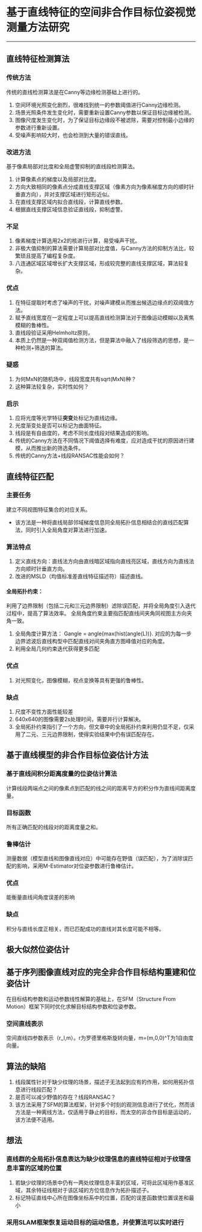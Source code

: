 
# 基于直线特征的空间非合作目标位姿视觉测量方法研究 
-------------
## 直线特征检测算法 
### 传统方法
传统的直线检测算法是在Canny等边缘检测基础上进行的。
1. 空间环境光照变化剧烈，很难找到统一的参数阈值进行Canny边缘检测。
2. 场景光照条件发生变化时，需要重新设置Canny参数以保证目标边缘被检测。
3. 图像尺度发生变化时，为了保证目标边缘段不被滤除，需要对控制最小边缘的参数进行重新设置。
4. 受噪声影响较大时，也会检测到大量的错误直线。 

### 改进方法
基于像素局部对比度和全局虚警抑制的直线段检测算法。
1. 计算像素点的梯度以及局部对比度。
2. 方向大致相同的像素点分成直线支撑区域（像素方向为像素梯度方向的顺时针垂直方向），并对支撑区域进行矩形近似。
3. 在直线支撑区域内拟合直线段，计算直线参数。
4. 根据直线支撑区域信息验证直线段，抑制虚警。

### 不足
1. 像素梯度计算选用2x2的核进行计算，易受噪声干扰。
2. 非极大值抑制的算法需要计算局部对比度值，与Canny方法的抑制方法比，较繁琐且提高了编程复杂度。
3. 八连通区域区域增长扩大支撑区域，形成较完整的直线支撑区域，算法较复杂。


### 优点
1. 在特征提取时考虑了噪声的干扰，对噪声建模从而推出候选边缘点的双阈值方法。
2. 赋予直线宽度在一定程度上可以提高直线检测算法对于图像运动模糊以及离焦模糊的鲁棒性。
3. 直线段验证采用Helmholtz原则，
4. 本质上仍然是一种双阈值检测方法，但是算法中融入了线段筛选的思想，是一种检测+筛选的算法。

### 疑惑
1. 为何MxN的随机场中，线段宽度共有sqrt(MxN)种？
2. 这种算法较复杂，实时性如何？

### 启示
1. 应将光度等光学特征**突变**处标记为直线边缘。
2. 光度渐变处是否可以标记为曲面特征。
3. 线段是有自由度的，考虑不同长度线段对结果造成的影响。
4. 传统的Canny方法在不同情况下阈值选择有难度，应对造成干扰的原因进行建模，从而推出新的筛选条件。
5. 传统的Canny方法+线段RANSAC性能会如何？

## 直线特征匹配
### 主要任务
建立不同视图特征集合的对应关系。
* 该方法是一种将直线局部邻域梯度信息同全局拓扑信息相结合的直线匹配算法，同时引入全局角度对算法进行加速。

### 算法特点
1. 定义直线方向：直线法方向由直线暗区域指向直线亮区域，直线方向为直线法方向顺时针垂直方向。 
2. 改进的MSLD（均值标准差直线特征描述符）描述直线。

#### 全局拓扑约束：
利用了边界限制（包括二元和三元边界限制）滤除误匹配，并将全局角度引入迭代过程中，提高了算法效率。
全局角度约束主要指匹配直线间夹角同视图主方向夹角一致。
1. 全局角度计算方法： Gangle = angle{max(hist(angle(L))}. 对应的为每一步边界滤波后直线构型中匹配直线对间夹角直方图峰值对应的角度。
2. 利用全局几何约束迭代获得更多匹配

### 优点
1. 对光照变化，图像模糊，视点变换等具有更强的鲁棒性。

### 缺点
1. 尺度不变性方面性能较差
2. 640x640的图像需要2s处理时间，需要并行计算解决。
3. 全局拓扑约束指引了一个方向，但文章中的全局拓扑约束利用仍显不足，仅采用了二元、三元边界限制，使得实验结果中仍有误匹配存在。

## 基于直线模型的非合作目标位姿估计方法
### 基于直线间积分距离度量的位姿估计算法 
计算线段两端点之间的像素点到匹配的线之间的距离平方的积分作为直线间距离度量。
### 目标函数
所有正确匹配的线段对的距离度量之和。
### 鲁棒估计
测量数据（模型直线和图像直线对应）中可能存在野值（误匹配），为了消除误匹配的影响，采用M-Estimator对位姿参数进行鲁棒估计。 
### 优点
能衡量直线间角度误差的影响

### 缺点
积分与直线长度正相关，而已匹配成功的直线对其长度可能不相等。

## 极大似然位姿估计

## 基于序列图像直线对应的完全非合作目标结构重建和位姿估计 
在目标结构参数和运动参数线性解算的基础上，在SFM（Structure From Motion）框架下同时优化求解目标结构参数和位姿参数。
### 空间直线表示
空间直线四参数表示（r_l,m）。r为罗德里格斯旋转向量，m=(m,0,0)^T为1自由度向量。

## 算法的缺陷
1. 线段属性针对于缺少纹理的场景，描述子无法起到应有的作用，如何用拓扑信息进行线段匹配？
2. 是否可以减少野值的存在？线段RANSAC？
3. 该方法采用了SFM的算法框架，针对多个时刻的观测信息进行了优化，然而该方法是一种离线方法，仅适用于静止的目标，而太空的非合作目标是运动的，该方法便不适用。


## 想法
### 直线群的全局拓扑信息表达为缺少纹理信息的直线特征相对于纹理信息丰富的区域的位置
1. 若缺少纹理的场景中仍有一两处纹理信息丰富的区域，可将此区域用作基准区域，其余特征线相对于该区域的方位信息作为拓扑描述子。
2. 标记特征直线中心所在图像坐标系中的位置，匹配的误差函数使位置误差和最小

### 采用SLAM框架恢复运动目标的运动信息，并使算法可以实时进行
